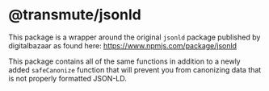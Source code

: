 # @transmute/jsonld

This package is a wrapper around the original `jsonld` package published by digitalbazaar as found here: https://www.npmjs.com/package/jsonld

This package contains all of the same functions in addition to a newly added `safeCanonize` function that will prevent you from canonizing data that is not properly formatted JSON-LD.
